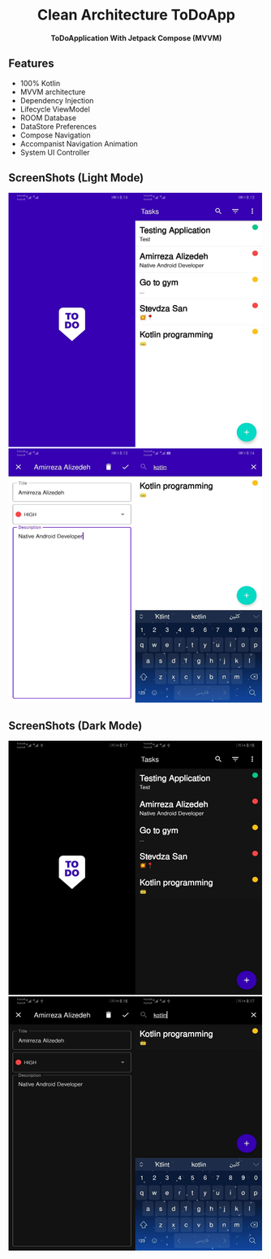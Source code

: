<h1 align="center">Clean Architecture ToDoApp</h1>

<h4 align="center">ToDoApplication With Jetpack Compose (MVVM)</h4>

## Features
* 100% Kotlin
* MVVM architecture
* Dependency Injection
* Lifecycle ViewModel
* ROOM Database
* DataStore Preferences
* Compose Navigation
* Accompanist Navigation Animation
* System UI Controller

## ScreenShots (Light Mode)
<img src="/screenshots/screenshot0.jpg" width="250" height="500"><img src="/screenshots/screenshot1.jpg" width="250" height="500">
<img src="/screenshots/screenshot2.jpg" width="250" height="500"><img src="/screenshots/screenshot3.jpg" width="250" height="500">

## ScreenShots (Dark Mode)
<img src="/screenshots/screenshot5.jpg" width="250" height="500"><img src="/screenshots/screenshot6.jpg" width="250" height="500">
<img src="/screenshots/screenshot7.jpg" width="250" height="500"><img src="/screenshots/screenshot8.jpg" width="250" height="500">
